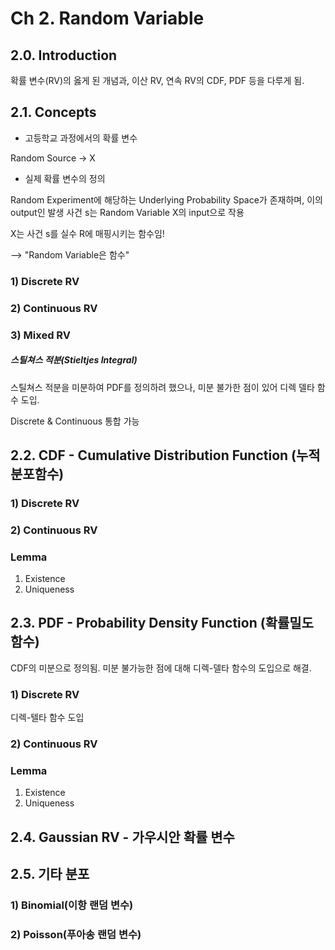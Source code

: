 # Ch 2. Random Variable

## 2.0. Introduction

확률 변수(RV)의 옳게 된 개념과, 이산 RV, 연속 RV의 CDF, PDF 등을 다루게 됨. 

## 2.1. Concepts

- 고등학교 과정에서의 확률 변수

Random Source -> X

- 실제 확률 변수의 정의

Random Experiment에 해당하는 Underlying Probability Space가 존재하며, 이의 output인 발생 사건 s는 Random Variable X의 input으로 작용

X는 사건 s를 실수 R에 매핑시키는 함수임!

--> "Random Variable은 함수"


### 1) Discrete RV

### 2) Continuous RV

### 3) Mixed RV

##### 스틸쳐스 적분(Stieltjes Integral)

스틸쳐스 적분을 미분하여 PDF를 정의하려 했으나, 미분 불가한 점이 있어 디렉 델타 함수 도입. 

Discrete & Continuous 통합 가능

## 2.2. CDF - Cumulative Distribution Function (누적분포함수)

### 1) Discrete RV

### 2) Continuous RV

### Lemma

1. Existence
2. Uniqueness


## 2.3. PDF - Probability Density Function (확률밀도함수)

CDF의 미분으로 정의됨. 미분 불가능한 점에 대해 디렉-델타 함수의 도입으로 해결. 




### 1) Discrete RV

디렉-텔타 함수 도입

### 2) Continuous RV

### Lemma

1. Existence
2. Uniqueness

## 2.4. Gaussian RV - 가우시안 확률 변수

## 2.5. 기타 분포

### 1) Binomial(이항 랜덤 변수)

### 2) Poisson(푸아송 랜덤 변수)
